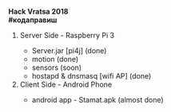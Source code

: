 <b>Hack Vratsa 2018</b>
</br>
<b>#кодаправиш</b>
<ol>
  <li>Server Side - Raspberry Pi 3</li>
   <ul>
     <li>Server.jar [pi4j] (done)</li>
     <li>motion (done)</li>
     <li>sensors (soon)</li>
     <li>hostapd & dnsmasq [wifi AP] (done) </li>
   </ul>
  <li>Client Side - Android Phone</li>
  <ul>
     <li>android app - Stamat.apk (almost done)</li>
   </ul>
</ol>
